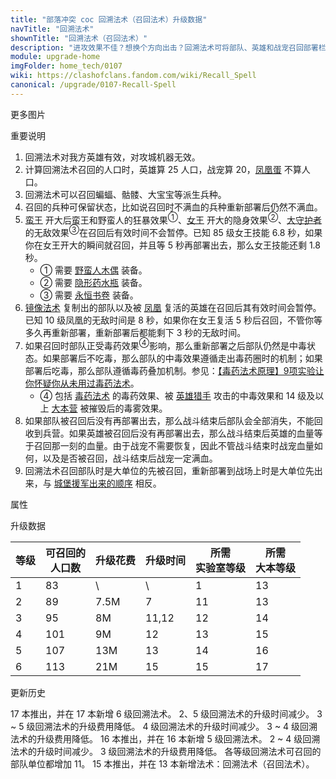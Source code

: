 ```yaml
---
title: "部落冲突 coc 回溯法术（召回法术）升级数据"
navTitle: "回溯法术"
shownTitle: "回溯法术（召回法术）"
description: "进攻效果不佳？想换个方向出击？回溯法术可将部队、英雄和战宠召回部署栏，让你可以重新部署召回的单位，再次进攻。"
module: upgrade-home
imgFolder: home_tech/0107
wiki: https://clashofclans.fandom.com/wiki/Recall_Spell
canonical: /upgrade/0107-Recall-Spell
---
```


<UnitInfo :folder="$frontmatter.imgFolder" imgSrc="Recall_Spell.png" :imgAlt="$frontmatter.navTitle"
    :description="$frontmatter.description"
    :isSmallImg="true" />

<SmallTitle>更多图片</SmallTitle>

<Panel>
    <UnitImgGroup :folder="$frontmatter.imgFolder">
        <UnitImg imgTitle="召回后待部署" imgSrc="Recall_Spell_With_Spirit_thumb.png" />
    </UnitImgGroup>
</Panel>

<SmallTitle>重要说明</SmallTitle>

1. 回溯法术对我方英雄有效，对攻城机器无效。
2. 计算回溯法术召回的人口时，英雄算 25 人口，战宠算 20，[凤凰蛋](/upgrade/0287-Phoenix) 不算人口。
3. 回溯法术可以召回蝙蝠、骷髅、大宝宝等派生兵种。
4. 召回的兵种可保留状态，比如说召回时不满血的兵种重新部署后仍然不满血。
5. [蛮王](/upgrade/0200-Barbarian-King) 开大后蛮王和野蛮人的狂暴效果<sup>①</sup>、[女王](/upgrade/0201-Archer-Queen) 开大的隐身效果<sup>②</sup>、[大守护者](/upgrade/0202-Grand-Warden) 的无敌效果<sup>③</sup>在召回后有效时间不会暂停。已知 85 级女王技能 6.8 秒，如果你在女王开大的瞬间就召回，并且等 5 秒再部署出去，那么女王技能还剩 1.8 秒。
   - ① 需要 [野蛮人木偶](/upgrade/0700-Barbarian-Puppet) 装备。
   - ② 需要 [隐形药水瓶](/upgrade/0741-Invisibility-Vial) 装备。
   - ③ 需要 [永恒书卷](/upgrade/0780-Eternal-Tome) 装备。
6. [镜像法术](/upgrade/0105-Clone-Spell) 复制出的部队以及被 [凤凰](/upgrade/0287-Phoenix) 复活的英雄在召回后其有效时间会暂停。已知 10 级凤凰的无敌时间是 8 秒，如果你在女王复活 5 秒后召回，不管你等多久再重新部署，重新部署后都能剩下 3 秒的无敌时间。
7. 如果召回时部队正受毒药效果<sup>④</sup>影响，那么重新部署之后部队仍然是中毒状态。如果部署后不吃毒，那么部队的中毒效果遵循走出毒药圈时的机制；如果部署后吃毒，那么部队遵循毒药叠加机制。参见：[【毒药法术原理】9项实验让你怀疑你从未用过毒药法术](/p/1505)。
   - ④ 包括 [毒药法术](/upgrade/0180-Poison-Spell) 的毒药效果、被 [英雄猎手](/upgrade/0088-Headhunter) 攻击的中毒效果和 14 级及以上 [大本营](/upgrade/0400-Town-Hall) 被摧毁后的毒雾效果。
8. 如果部队被召回后没有再部署出去，那么战斗结束后部队会全部消失，不能回收到兵营。如果英雄被召回后没有再部署出去，那么战斗结束后英雄的血量等于召回那一刻的血量。由于战宠不需要恢复，因此不管战斗结束时战宠血量如何，以及是否被召回，战斗结束后战宠一定满血。
9.  回溯法术召回部队时是大单位的先被召回，重新部署到战场上时是大单位先出来，与 [城堡援军出来的顺序](/p/593) 相反。

<SmallTitle>属性</SmallTitle>

<UnitProperties>
    <UnitProperty pKey="作用半径" pValue="5 格" />
    <UnitProperty pKey="作用类型" pValue="召回场上的部队" />
    <UnitProperty pKey="作用目标" pValue="我方部队、英雄和战宠" />
    <UnitProperty pKey="占用的法术空间" pValue="2" />
    <UnitProperty pKey="所需法术工厂等级" pValue="7" />
    <UnitProperty pKey="所需大本等级" pValue="13" />
    <UnitProperty pKey="法术配置时间" pValue="360" :isTrainingTime="true" />
</UnitProperties>

<SmallTitle>升级数据</SmallTitle>

<script setup>
const tableExtraInfo = [
    {
        "column": 2,
        "type": "cost",
        "gpClass": "research",
        "icon": "Elixir"
    },
    {
        "column": 3,
        "type": "time",
        "gpClass": "research"
    }
];
</script>

<UnitTable :tableExtraInfo="tableExtraInfo">

| 等级 |可召回的<br>人口数| 升级花费 |  升级时间  |所需<br>实验室等级|所需<br>大本等级|
| ---- |       ----     |    ---   |    ----   |       ----      |      ----    |
|   1  |        83      |     \    |     \     |         1       |       13     |
|   2  |        89      |   7.5M   |    7      |        11       |       13     |
|   3  |        95      |     8M   |   11,12   |        12       |       14     |
|   4  |       101      |     9M   |   12      |        13       |       15     |
|   5  |       107      |    13M   |   13      |        14       |       16     |
|   6  |       113      |    21M   |   15      |        15       |       17     |
</UnitTable>

<SmallTitle>更新历史</SmallTitle>

<Timeline>
    <TimelineItem date="2024/11/25">
        <TimelineRow>17 本推出，并在 17 本新增 6 级回溯法术。</TimelineRow>
        <TimelineRow>2、5 级回溯法术的升级时间减少。</TimelineRow>
        <TimelineRow>3 ~ 5 级回溯法术的升级费用降低。</TimelineRow>
    </TimelineItem>
    <TimelineItem date="2024/06/18">
        <TimelineRow>4 级回溯法术的升级时间减少。</TimelineRow>
        <TimelineRow>3 ~ 4 级回溯法术的升级费用降低。</TimelineRow>
    </TimelineItem>
    <TimelineItem date="2023/12/12">
        <TimelineRow>16 本推出，并在 16 本新增 5 级回溯法术。</TimelineRow>
        <TimelineRow>2 ~ 4 级回溯法术的升级时间减少。</TimelineRow>
        <TimelineRow>3 级回溯法术的升级费用降低。</TimelineRow>
    </TimelineItem>
    <TimelineItem date="2023/01/23">
        <TimelineRow>各等级回溯法术可召回的部队单位都增加 11。</TimelineRow>
    </TimelineItem>
    <TimelineItem date="2022/10/10">
        <TimelineRow>15 本推出，并在 13 本新增法术：回溯法术（召回法术）。</TimelineRow>
    </TimelineItem>
    <TimelineItem :historyBottom="true" />
</Timeline>